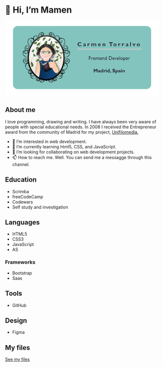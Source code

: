 
<h1>👋 Hi, I’m Mamen</h1>
<p align="center"><img src="BUSINESS-CARD.PNG"></p>
<h2>About me</h2>
<p>I love programming, drawing and writing. I have always been very aware of people with special educational needs. In 2008 I received the Entrepreneur award from the community of Madrid for my project, <a href="https://www.unifilomedia.net" target="_blank">Unifilomedia.</a></p>
<ul>
  <li> 👀 I’m interested in web development.</li>
  <li> 🌱 I’m currently learning html5, CSS, and JavaScript.</li>
  <li> 💞️ I’m looking for collaborating on web development projects.</li>
  <li> 📫 How to reach me. Well. You can send me a messagge through this channel.</li>
 </ul>

<!---
Amapola-Negra/Amapola-Negra is a ✨ special ✨ repository because its `README.md` (this file) appears on your GitHub profile.
You can click the Preview link to take a look at your changes.
--->
<h2> Education</h2>
<ul>
  <li>Scrimba</li>
  <li>freeCodeCamp</li>
  <li>Codewars</li>
  <li>Self study and investigation</li>
</ul>
<h2>Languages</h2>
<ul>
  <li>HTML5</li>
  <li>CSS3</li>
  <li>JavaScript</li>
  <li>AS</li>   
</ul>
<h3>Frameworks</h3>
<ul>
  <li>Bootstrap</li>
  <li>Saas</li>
</ul>
<h2>Tools</h2>
<ul>
  <li>GitHub</li>
</ul>
<h2>Design</h2>
<ul>
  <li>Figma</li>
</ul>

<h2>My files</h2>
<a href="https://github.com/Amapola-Negra/MAMEN-COLLECTION-REPO">See my files</a>

